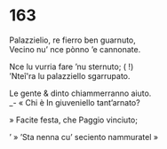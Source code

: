 # 163
  
Palazzielio, re fierro ben guarnuto,  
Vecino nu’ nce pònno ’e cannonate.  
  
Nce lu vurria fare ’nu sternuto; ( !)  
’Nteî'ra lu palazziello sgarrupato.  
  
Le gente & dinto chiammerranno aiuto.  
_- « Chi è In giuveniello tant’arnato?  
  
» Facite festa, che Paggio vinciuto;  
  
’ » ’Sta nenna cu’ seciento nammuratel »  
  

